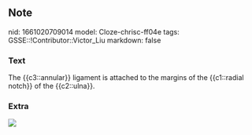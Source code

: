 ## Note
nid: 1661020709014
model: Cloze-chrisc-ff04e
tags: GSSE::!Contributor::Victor_Liu
markdown: false

### Text
The {{c3::annular}} ligament is attached to the margins of the {{c1::radial notch}} of the {{c2::ulna}}.

### Extra
<img src="paste-f3e47b0dd648c418a7daeb83ba07cd029ceaa22f.jpg">
